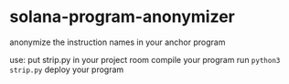 # solana-program-anonymizer
anonymize the instruction names in your anchor program

use:
put strip.py in your project room
compile your program
run `python3 strip.py`
deploy your program
